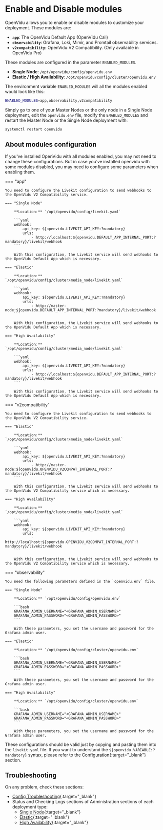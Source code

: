 # Enable and Disable modules

OpenVidu allows you to enable or disable modules to customize your deployment. These modules are:

- **`app`**: The OpenVidu Default App (OpenVidu Call)
- **`observability`**: Grafana, Loki, Mimir, and Promtail observability services.
- **`v2compatibility`**: OpenVidu V2 Compatibility. (Only available in OpenVidu Pro)

These modules are configured in the parameter `ENABLED_MODULES`.

- **Single Node**: `/opt/openvidu/config/openvidu.env`
- **Elastic / High Availability**: `/opt/openvidu/config/cluster/openvidu.env`

The environment variable `ENABLED_MODULES` will all the modules enabled would look like this:

```bash
ENABLED_MODULES=app,observability,v2compatibility
```

Simply go to one of your Master Nodes or the only node in a Single Node deployment, edit the `openvidu.env` file, modify the `ENABLED_MODULES` and restart the Master Node or the Single Node deployment with:

```bash
systemctl restart openvidu
```

## About modules configuration

If you've installed OpenVidu with all modules enabled, you may not need to change these configurations. But in case you've installed openvidu with some modules disabled, you may need to configure some parameters when enabling them.

=== "app"

    You need to configure the Livekit configuration to send webhooks to the OpenVidu V2 Compatibility service.

    === "Single Node"

        **Location:** `/opt/openvidu/config/livekit.yaml`

        ```yaml
        webhook:
            api_key: ${openvidu.LIVEKIT_API_KEY:?mandatory}
            urls:
                - http://localhost:${openvidu.DEFAULT_APP_INTERNAL_PORT:?mandatory}/livekit/webhook
        ```

        With this configuration, the Livekit service will send webhooks to the OpenVidu Default App which is necessary.

    === "Elastic"

        **Location:** `/opt/openvidu/config/cluster/media_node/livekit.yaml`

        ```yaml
        webhook:
            api_key: ${openvidu.LIVEKIT_API_KEY:?mandatory}
            urls:
                - http://master-node:${openvidu.DEFAULT_APP_INTERNAL_PORT:?mandatory}/livekit/webhook
        ```

        With this configuration, the Livekit service will send webhooks to the OpenVidu Default App which is necessary.

    === "High Availability"

        **Location:** `/opt/openvidu/config/cluster/media_node/livekit.yaml`

        ```yaml
        webhook:
            api_key: ${openvidu.LIVEKIT_API_KEY:?mandatory}
            urls:
                - http://localhost:${openvidu.DEFAULT_APP_INTERNAL_PORT:?mandatory}/livekit/webhook
        ```

        With this configuration, the Livekit service will send webhooks to the OpenVidu Default App which is necessary.

=== "v2compatibility"

    You need to configure the Livekit configuration to send webhooks to the OpenVidu V2 Compatibility service.

    === "Elastic"

        **Location:** `/opt/openvidu/config/cluster/media_node/livekit.yaml`

        ```yaml
        webhook:
            api_key: ${openvidu.LIVEKIT_API_KEY:?mandatory}
            urls:
                - http://master-node:${openvidu.OPENVIDU_V2COMPAT_INTERNAL_PORT:?mandatory}/livekit/webhook
        ```

        With this configuration, the Livekit service will send webhooks to the OpenVidu V2 Compatibility service which is necessary.

    === "High Availability"

        **Location:** `/opt/openvidu/config/cluster/media_node/livekit.yaml`

        ```yaml
        webhook:
            api_key: ${openvidu.LIVEKIT_API_KEY:?mandatory}
            urls:
                - http://localhost:${openvidu.OPENVIDU_V2COMPAT_INTERNAL_PORT:?mandatory}/livekit/webhook
        ```

        With this configuration, the Livekit service will send webhooks to the OpenVidu V2 Compatibility service which is necessary.

=== "observability"

    You need the following parameters defined in the `openvidu.env` file.
    
    === "Single Node"

        **Location:** `/opt/openvidu/config/openvidu.env`

        ```bash
        GRAFANA_ADMIN_USERNAME="<GRAFANA_ADMIN_USERNAME>"
        GRAFANA_ADMIN_PASSWORD="<GRAFANA_ADMIN_PASSWORD>"
        ```

        With these parameters, you set the username and password for the Grafana admin user.
    
    === "Elastic"

        **Location:** `/opt/openvidu/config/cluster/openvidu.env`

        ```bash
        GRAFANA_ADMIN_USERNAME="<GRAFANA_ADMIN_USERNAME>"
        GRAFANA_ADMIN_PASSWORD="<GRAFANA_ADMIN_PASSWORD>"
        ```

        With these parameters, you set the username and password for the Grafana admin user.

    === "High Availability"

        **Location:** `/opt/openvidu/config/cluster/openvidu.env`

        ```bash
        GRAFANA_ADMIN_USERNAME="<GRAFANA_ADMIN_USERNAME>"
        GRAFANA_ADMIN_PASSWORD="<GRAFANA_ADMIN_PASSWORD>"
        ```

        With these parameters, you set the username and password for the Grafana admin user.


These configurations should be valid just by copying and pasting them into the `livekit.yaml` file. If you want to understand the `${openvidu.VARIABLE:?mandatory}` syntax, please refer to the [Configuration](../configuration/in-depth.md){:target="_blank"} section.

## Troubleshooting

On any problem, check these sections:

- [Config Troubleshooting](../configuration/changing-config.md#troubleshooting-configuration){:target="_blank"}
- Status and Checking Logs sections of Administration sections of each deployment type:
    - [Single Node](../single-node/on-premises/admin.md#checking-the-status-of-services){:target="_blank"}
    - [Elastic](../elastic/on-premises/admin.md#checking-the-status-of-services){:target="_blank"}
    - [High Availability](../ha/on-premises/admin.md#checking-the-status-of-services){:target="_blank"}
